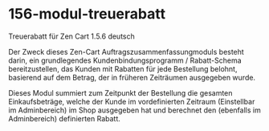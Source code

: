 # 156-modul-treuerabatt
Treuerabatt für Zen Cart 1.5.6 deutsch

Der Zweck dieses Zen-Cart Auftragszusammenfassungmoduls besteht darin, ein grundlegendes Kundenbindungsprogramm / Rabatt-Schema bereitzustellen, das Kunden mit Rabatten für jede
Bestellung belohnt, basierend auf dem Betrag, der in früheren Zeiträumen ausgegeben wurde.

Dieses Modul summiert zum Zeitpunkt der Bestellung die gesamten Einkaufsbeträge, welche der Kunde im vordefinierten Zeitraum (Einstellbar im Adminbereich) im Shop ausgegeben hat und
berechnet den (ebenfalls im Adminbereich) definierten Rabatt.
